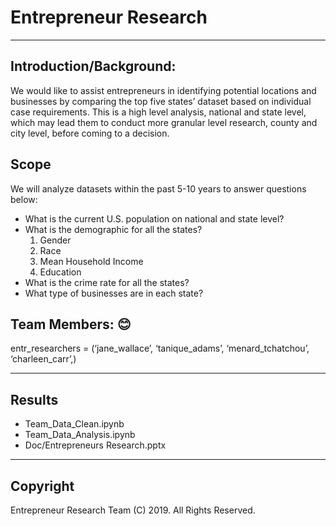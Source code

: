 # Entrepreneur Research
-----
## Introduction/Background:
We would like to assist entrepreneurs in identifying potential locations and businesses by comparing the top five states’ dataset 
based on individual case requirements. This is a high level analysis, national and state level, which may lead them to conduct more 
granular level research, county and city level, before coming to a decision. 

## Scope
We will analyze datasets within the past 5-10 years to answer questions below:
* What is the current U.S. population on national and state level?
* What is the demographic for all the states?
  1) Gender
  2) Race
  3) Mean Household Income
  4) Education
* What is the crime rate for all the states?
* What type of businesses are in each state?

## Team Members: 😊
entr_researchers = (‘jane_wallace’, ‘tanique_adams’, ‘menard_tchatchou’, ‘charleen_carr’,)

-----

## Results
* Team_Data_Clean.ipynb
* Team_Data_Analysis.ipynb
* Doc/Entrepreneurs Research.pptx


-----

## Copyright
Entrepreneur Research Team (C) 2019. All Rights Reserved.
